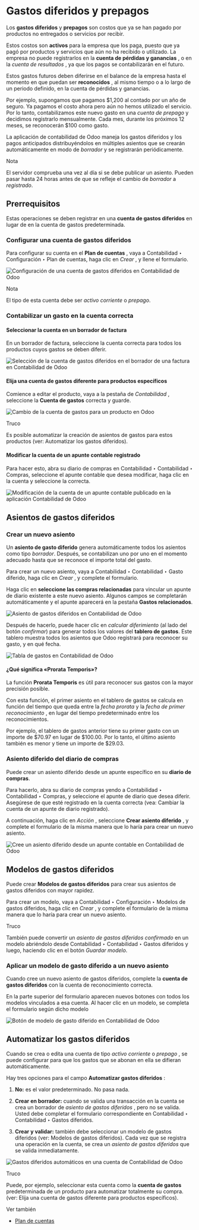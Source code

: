 # Gastos diferidos y prepagos

Los **gastos diferidos** y **prepagos** son costos que ya se han pagado por
productos no entregados o servicios por recibir.

Estos costos son **activos** para la empresa que los paga, puesto que ya pagó
por productos y servicios que aún no ha recibido o utilizado. La empresa no
puede registrarlos en la **cuenta de pérdidas y ganancias** , o en la _cuenta
de resultados_ , ya que los pagos se contabilizarán en el futuro.

Estos gastos futuros deben diferirse en el balance de la empresa hasta el
momento en que puedan ser **reconocidos** , al mismo tiempo o a lo largo de un
periodo definido, en la cuenta de pérdidas y ganancias.

Por ejemplo, supongamos que pagamos $1,200 al contado por un año de seguro. Ya
pagamos el costo ahora pero aún no hemos utilizado el servicio. Por lo tanto,
contabilizamos este nuevo gasto en una _cuenta de prepago_ y decidimos
registrarlo mensualmente. Cada mes, durante los próximos 12 meses, se
reconocerán $100 como gasto.

La aplicación de contabilidad de Odoo maneja los gastos diferidos y los pagos
anticipados distribuyéndolos en múltiples asientos que se crearán
automáticamente en modo de _borrador_ y se registrarán periódicamente.

Nota

El servidor comprueba una vez al día si se debe publicar un asiento. Pueden
pasar hasta 24 horas antes de que se refleje el cambio de _borrador_ a
_registrado_.

## Prerrequisitos

Estas operaciones se deben registrar en una **cuenta de gastos diferidos** en
lugar de en la cuenta de gastos predeterminada.

### Configurar una cuenta de gastos diferidos

Para configurar su cuenta en el **Plan de cuentas** , vaya a Contabilidad ‣
Configuración ‣ Plan de cuentas, haga clic en _Crear_ , y llene el formulario.

![Configuración de una cuenta de gastos diferidos en Contabilidad de
Odoo](../../../../_images/deferred_expenses01.png)

Nota

El tipo de esta cuenta debe ser _activo corriente_ o _prepago_.

### Contabilizar un gasto en la cuenta correcta

#### Seleccionar la cuenta en un borrador de factura

En un borrador de factura, seleccione la cuenta correcta para todos los
productos cuyos gastos se deben diferir.

![Selección de la cuenta de gastos diferidos en el borrador de una factura en
Contabilidad de Odoo](../../../../_images/deferred_expenses02.png)

#### Elija una cuenta de gastos diferente para productos específicos

Comience a editar el producto, vaya a la pestaña de _Contabilidad_ ,
seleccione la **Cuenta de gastos** correcta y guarde.

![Cambio de la cuenta de gastos para un producto en
Odoo](../../../../_images/deferred_expenses03.png)

Truco

Es posible automatizar la creación de asientos de gastos para estos productos
(ver: Automatizar los gastos diferidos).

#### Modificar la cuenta de un apunte contable registrado

Para hacer esto, abra su diario de compras en Contabilidad ‣ Contabilidad ‣
Compras, seleccione el apunte contable que desea modificar, haga clic en la
cuenta y seleccione la correcta.

![Modificación de la cuenta de un apunte contable publicado en la aplicación
Contabilidad de Odoo](../../../../_images/deferred_expenses04.png)

## Asientos de gastos diferidos

### Crear un nuevo asiento

Un **asiento de gasto diferido** genera automáticamente todos los asientos
como tipo _borrador_. Después, se contabilizan uno por uno en el momento
adecuado hasta que se reconoce el importe total del gasto.

Para crear un nuevo asiento, vaya a Contabilidad ‣ Contabilidad ‣ Gasto
diferido, haga clic en _Crear_ , y complete el formulario.

Haga clic en **seleccione las compras relacionadas** para vincular un apunte
de diario existente a este nuevo asiento. Algunos campos se completarán
automáticamente y el apunte aparecerá en la pestaña **Gastos relacionados**.

![Asiento de gastos diferidos en Contabilidad de
Odoo](../../../../_images/deferred_expenses05.png)

Después de hacerlo, puede hacer clic en _calcular diferimiento_ (al lado del
botón _confirmar_) para generar todos los valores del **tablero de gastos**.
Este tablero muestra todos los asientos que Odoo registrará para reconocer su
gasto, y en qué fecha.

![Tabla de gastos en Contabilidad de
Odoo](../../../../_images/deferred_expenses06.png)

#### ¿Qué significa «Prorata Temporis»?

La función **Prorata Temporis** es útil para reconocer sus gastos con la mayor
precisión posible.

Con esta función, el primer asiento en el tablero de gastos se calcula en
función del tiempo que queda entre la _fecha prorata_ y la _fecha de primer
reconocimiento_ , en lugar del tiempo predeterminado entre los
reconocimientos.

Por ejemplo, el tablero de gastos anterior tiene su primer gasto con un
importe de $70.97 en lugar de $100.00. Por lo tanto, el último asiento también
es menor y tiene un importe de $29.03.

### Asiento diferido del diario de compras

Puede crear un asiento diferido desde un apunte específico en su **diario de
compras**.

Para hacerlo, abra su diario de compras yendo a Contabilidad ‣ Contabilidad ‣
Compras, y seleccione el apunte de diario que desea diferir. Asegúrese de que
esté registrado en la cuenta correcta (vea: Cambiar la cuenta de un apunte de
diario registrado).

A continuación, haga clic en _Acción_ , seleccione **Crear asiento diferido**
, y complete el formulario de la misma manera que lo haría para crear un nuevo
asiento.

![Cree un asiento diferido desde un apunte contable en Contabilidad de
Odoo](../../../../_images/deferred_expenses07.png)

## Modelos de gastos diferidos

Puede crear **Modelos de gastos diferidos** para crear sus asientos de gastos
diferidos con mayor rapidez.

Para crear un modelo, vaya a Contabilidad ‣ Configuración ‣ Modelos de gastos
diferidos, haga clic en _Crear_ , y complete el formulario de la misma manera
que lo haría para crear un nuevo asiento.

Truco

También puede convertir un _asiento de gastos diferidos confirmado_ en un
modelo abriéndolo desde Contabilidad ‣ Contabilidad ‣ Gastos diferidos y
luego, haciendo clic en el botón _Guardar modelo_.

### Aplicar un modelo de gasto diferido a un nuevo asiento

Cuando cree un nuevo asiento de gastos diferidos, complete la **cuenta de
gastos diferidos** con la cuenta de reconocimiento correcta.

En la parte superior del formulario aparecen nuevos botones con todos los
modelos vinculados a esa cuenta. Al hacer clic en un modelo, se completa el
formulario según dicho modelo

![Botón de modelo de gasto diferido en Contabilidad de
Odoo](../../../../_images/deferred_expenses08.png)

## Automatizar los gastos diferidos

Cuando se crea o edita una cuenta de tipo _activo corriente_ o _prepago_ , se
puede configurar para que los gastos que se abonan en ella se difieran
automáticamente.

Hay tres opciones para el campo **Automatizar gastos diferidos** :

  1. **No:** es el valor predeterminado. No pasa nada.

  2. **Crear en borrador:** cuando se valida una transacción en la cuenta se crea un borrador de _asiento de gastos diferidos_ , pero no se valida. Usted debe completar el formulario correspondiente en Contabilidad ‣ Contabilidad ‣ Gastos diferidos.

  3. **Crear y validar:** también debe seleccionar un modelo de gastos diferidos (ver: Modelos de gastos diferidos). Cada vez que se registra una operación en la cuenta, se crea un _asiento de gastos diferidos_ que se valida inmediatamente.

![Gastos diferidos automáticos en una cuenta de Contabilidad de
Odoo](../../../../_images/deferred_expenses09.png)

Truco

Puede, por ejemplo, seleccionar esta cuenta como la **cuenta de gastos**
predeterminada de un producto para automatizar totalmente su compra. (ver:
Elija una cuenta de gastos diferente para productos específicos).

Ver también

  * [Plan de cuentas](../get_started/chart_of_accounts.html)

